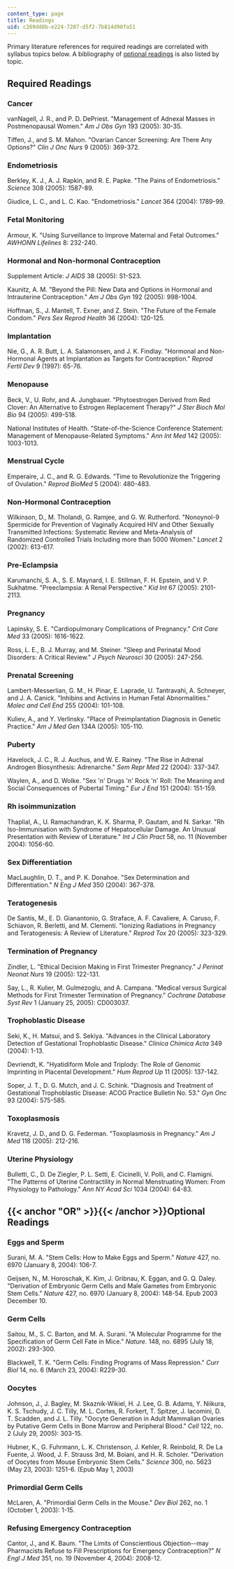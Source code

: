 ```yaml
---
content_type: page
title: Readings
uid: c269dd8b-e224-7287-d5f2-7b814d98fa51
---
```


Primary literature references for required readings are correlated with syllabus topics below. A bibliography of [optional readings](#OR) is also listed by topic.

Required Readings
-----------------

### Cancer

vanNagell, J. R., and P. D. DePriest. "Management of Adnexal Masses in Postmenopausal Women." _Am J Obs Gyn_ 193 (2005): 30-35.

Tiffen, J., and S. M. Mahon. "Ovarian Cancer Screening: Are There Any Options?" _Clin J Onc Nurs_ 9 (2005): 369-372.

### Endometriosis

Berkley, K. J., A. J. Rapkin, and R. E. Papke. "The Pains of Endometriosis." _Science_ 308 (2005): 1587-89.

Giudice, L. C., and L. C. Kao. "Endometriosis." _Lancet_ 364 (2004): 1789-99.

### Fetal Monitoring

Armour, K. "Using Surveillance to Improve Maternal and Fetal Outcomes." _AWHONN Lifelines_ 8: 232-240.

### Hormonal and Non-hormonal Contraception

Supplement Article: _J AIDS_ 38 (2005): S1-S23.

Kaunitz, A. M. "Beyond the Pill: New Data and Options in Hormonal and Intrauterine Contraception." _Am J Obs Gyn_ 192 (2005): 998-1004.

Hoffman, S., J. Mantell, T. Exner, and Z. Stein. "The Future of the Female Condom." _Pers Sex Reprod Health_ 36 (2004): 120-125.

### Implantation

Nie, G., A. R. Butt, L. A. Salamonsen, and J. K. Findlay. "Hormonal and Non-Hormonal Agents at Implantation as Targets for Contraception." _Reprod Fertil Dev_ 9 (1997): 65-76.

### Menopause

Beck, V., U. Rohr, and A. Jungbauer. "Phytoestrogen Derived from Red Clover: An Alternative to Estrogen Replacement Therapy?" _J Ster Bioch Mol Bio_ 94 (2005): 499-518.

National Institutes of Health. "State-of-the-Science Conference Statement: Management of Menopause-Related Symptoms." _Ann Int Med_ 142 (2005): 1003-1013.

### Menstrual Cycle

Emperaire, J. C., and R. G. Edwards. "Time to Revolutionize the Triggering of Ovulation." _Reprod BioMed_ 5 (2004): 480-483.

### Non-Hormonal Contraception

Wilkinson, D., M. Tholandi, G. Ramjee, and G. W. Rutherford. "Nonoynol-9 Spermicide for Prevention of Vaginally Acquired HIV and Other Sexually Transmitted Infections: Systematic Review and Meta-Analysis of Randomized Controlled Trials Including more than 5000 Women." _Lancet_ 2 (2002): 613-617.

### Pre-Eclampsia

Karumanchi, S. A., S. E. Maynard, I. E. Stillman, F. H. Epstein, and V. P. Sukhatme. "Preeclampsia: A Renal Perspective." _Kid Int_ 67 (2005): 2101-2113.

### Pregnancy

Lapinsky, S. E. "Cardiopulmonary Complications of Pregnancy." _Crit Care Med_ 33 (2005): 1616-1622.

Ross, L. E., B. J. Murray, and M. Steiner. "Sleep and Perinatal Mood Disorders: A Critical Review." _J Psych Neurosci_ 30 (2005): 247-256.

### Prenatal Screening

Lambert-Messerlian, G. M., H. Pinar, E. Laprade, U. Tantravahi, A. Schneyer, and J. A. Canick. "Inhibins and Activins in Human Fetal Abnormalities." _Molec and Cell End_ 255 (2004): 101-108.

Kuliev, A., and Y. Verlinsky. "Place of Preimplantation Diagnosis in Genetic Practice." _Am J Med Gen_ 134A (2005): 105-110.

### Puberty

Havelock, J. C., R. J. Auchus, and W. E. Rainey. "The Rise in Adrenal Androgen Biosynthesis: Adrenarche." _Sem Repr Med_ 22 (2004): 337-347.

Waylen, A., and D. Wolke. "Sex 'n' Drugs 'n' Rock 'n' Roll: The Meaning and Social Consequences of Pubertal Timing." _Eur J End_ 151 (2004): 151-159.

### Rh isoimmunization

Thaplial, A., U. Ramachandran, K. K. Sharma, P. Gautam, and N. Sarkar. "Rh Iso-Immunisation with Syndrome of Hepatocellular Damage. An Unusual Presentation with Review of Literature." _Int J Clin Pract_ 58, no. 11 (November 2004): 1056-60.

### Sex Differentiation

MacLaughlin, D. T., and P. K. Donahoe. "Sex Determination and Differentiation." _N Eng J Med_ 350 (2004): 367-378.

### Teratogenesis

De Santis, M., E. D. Gianantonio, G. Straface, A. F. Cavaliere, A. Caruso, F. Schiavon, R. Berletti, and M. Clementi. "Ionizing Radiations in Pregnancy and Teratogenesis: A Review of Literature." _Reprod Tox_ 20 (2005): 323-329.

### Termination of Pregnancy

Zindler, L. "Ethical Decision Making in First Trimester Pregnancy." _J Perinat Neonat Nurs_ 19 (2005): 122-131.

Say, L., R. Kulier, M. Gulmezoglu, and A. Campana. "Medical versus Surgical Methods for First Trimester Termination of Pregnancy." _Cochrane Database Syst Rev_ 1 (January 25, 2005): CD003037.

### Trophoblastic Disease

Seki, K., H. Matsui, and S. Sekiya. "Advances in the Clinical Laboratory Detection of Gestational Trophoblastic Disease." _Clinica Chimica Acta_ 349 (2004): 1-13.

Devriendt, K. "Hyatidiform Mole and Triplody: The Role of Genomic Imprinting in Placental Development." _Hum Reprod Up_ 11 (2005): 137-142.

Soper, J. T., D. G. Mutch, and J. C. Schink. "Diagnosis and Treatment of Gestational Trophoblastic Disease: ACOG Practice Bulletin No. 53." _Gyn Onc_ 93 (2004): 575-585.

### Toxoplasmosis

Kravetz, J. D., and D. G. Federman. "Toxoplasmosis in Pregnancy." _Am J Med_ 118 (2005): 212-216.

### Uterine Physiology

Bulletti, C., D. De Ziegler, P. L. Setti, E. Cicinelli, V. Polli, and C. Flamigni. "The Patterns of Uterine Contractility in Normal Menstruating Women: From Physiology to Pathology." _Ann NY Acad Sci_ 1034 (2004): 64-83.

{{< anchor "OR" >}}{{< /anchor >}}Optional Readings
---------------------------------------------------

### Eggs and Sperm

Surani, M. A. "Stem Cells: How to Make Eggs and Sperm." _Nature_ 427, no. 6970 (January 8, 2004): 106-7.

Geijsen, N., M. Horoschak, K. Kim, J. Gribnau, K. Eggan, and G. Q. Daley. "Derivation of Embryonic Germ Cells and Male Gametes from Embryonic Stem Cells." _Nature_ 427, no. 6970 (January 8, 2004): 148-54. Epub 2003 December 10.

### Germ Cells

Saitou, M., S. C. Barton, and M. A. Surani. "A Molecular Programme for the Specification of Germ Cell Fate in Mice." _Nature_. 148, no. 6895 (July 18, 2002): 293-300.

Blackwell, T. K. "Germ Cells: Finding Programs of Mass Repression." _Curr Biol_ 14, no. 6 (March 23, 2004): R229-30.

### Oocytes

Johnson, J., J. Bagley, M. Skaznik-Wikiel, H. J. Lee, G. B. Adams, Y. Niikura, K. S. Tschudy, J. C. Tilly, M. L. Cortes, R. Forkert, T. Spitzer, J. Iacomini, D. T. Scadden, and J. L. Tilly. "Oocyte Generation in Adult Mammalian Ovaries by Putative Germ Cells in Bone Marrow and Peripheral Blood." _Cell_ 122, no. 2 (July 29, 2005): 303-15.

Hubner, K., G. Fuhrmann, L. K. Christenson, J. Kehler, R. Reinbold, R. De La Fuente, J. Wood, J. F. Strauss 3rd, M. Boiani, and H. R. Scholer. "Derivation of Oocytes from Mouse Embryonic Stem Cells." _Science_ 300, no. 5623 (May 23, 2003): 1251-6. (Epub May 1, 2003)

### Primordial Germ Cells

McLaren, A. "Primordial Germ Cells in the Mouse." _Dev Biol_ 262, no. 1 (October 1, 2003): 1-15.

### Refusing Emergency Contraception

Cantor, J., and K. Baum. "The Limits of Conscientious Objection--may Pharmacists Refuse to Fill Prescriptions for Emergency Contraception?" _N Engl J Med_ 351, no. 19 (November 4, 2004): 2008-12.